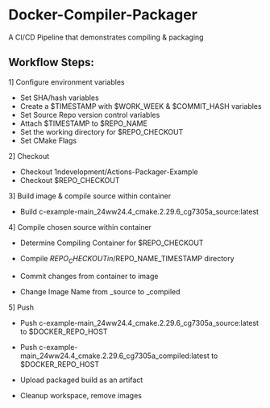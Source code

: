 # Docker-Compiler-Packager
A CI/CD Pipeline that demonstrates compiling &amp; packaging

## Workflow Steps:
1] Configure environment variables
- Set SHA/hash variables
- Create a $TIMESTAMP with $WORK_WEEK & $COMMIT_HASH variables
- Set Source Repo version control variables
- Attach $TIMESTAMP to $REPO_NAME
- Set the working directory for $REPO_CHECKOUT
- Set CMake Flags

2] Checkout
- Checkout 1ndevelopment/Actions-Packager-Example
- Checkout $REPO_CHECKOUT

3] Build image &amp; compile source within container
- Build c-example-main_24ww24.4_cmake.2.29.6_cg7305a_source:latest

4] Compile chosen source within container
- Determine Compiling Container for $REPO_CHECKOUT
- Compile $REPO_CHECKOUT in /$REPO_NAME_TIMESTAMP directory

- Commit changes from container to image
- Change Image Name from _source to _compiled

5] Push
- Push c-example-main_24ww24.4_cmake.2.29.6_cg7305a_source:latest to $DOCKER_REPO_HOST

- Push c-example-main_24ww24.4_cmake.2.29.6_cg7305a_compiled:latest to $DOCKER_REPO_HOST
- Upload packaged build as an artifact

- Cleanup workspace, remove images
